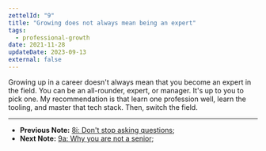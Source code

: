 ```yaml
---
zettelId: "9"
title: "Growing does not always mean being an expert"
tags:
  - professional-growth
date: 2021-11-28
updateDate: 2023-09-13
external: false
---
```


Growing up in a career doesn't always mean that you become an expert in the field. You can be an all-rounder, expert, or manager. It's up to you to pick one. My recommendation is that learn one profession well, learn the tooling, and master that tech stack. Then, switch the field.

---

- **Previous Note:** [8i: Don't stop asking questions](/notes/8i/);
- **Next Note:** [9a: Why you are not a senior](/notes/9a/);
